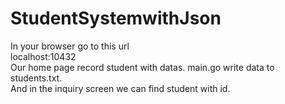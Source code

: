 # StudentSystemwithJson

In your browser go to this url<br>
localhost:10432<br>
Our home page record student with datas. main.go write data to students.txt. <br>
And in the inquiry screen we can find student with id.
